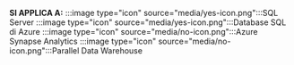<Token>**SI APPLICA A:** :::image type="icon" source="media/yes-icon.png":::SQL Server :::image type="icon" source="media/yes-icon.png":::Database SQL di Azure :::image type="icon" source="media/no-icon.png":::Azure Synapse Analytics :::image type="icon" source="media/no-icon.png":::Parallel Data Warehouse </Token>


